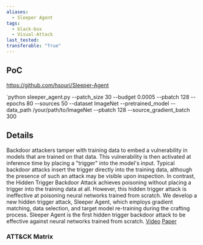 ```yaml
---
aliases:
  - Sleeper Agent
tags:
  - black-box
  - Visual-Attack
last_tested: 
transferable: "True"
---
```



## **PoC**
https://github.com/hsouri/Sleeper-Agent 

`python sleeper_agent.py --patch_size 30 --budget 0.0005 --pbatch 128 --epochs 80 --sources 50 --dataset ImageNet --pretrained_model --data_path /your/path/to/ImageNet --pbatch 128 --source_gradient_batch 300


## **Details**
Backdoor attackers tamper with training data to embed a vulnerability in models that are trained on that data. This vulnerability is then activated at inference time by placing a "trigger" into the model's input. Typical backdoor attacks insert the trigger directly into the training data, although the presence of such an attack may be visible upon inspection. In contrast, the Hidden Trigger Backdoor Attack achieves poisoning without placing a trigger into the training data at all. However, this hidden trigger attack is ineffective at poisoning neural networks trained from scratch. We develop a new hidden trigger attack, Sleeper Agent, which employs gradient matching, data selection, and target model re-training during the crafting process. Sleeper Agent is the first hidden trigger backdoor attack to be effective against neural networks trained from scratch.
[Video]()
[Paper](https://arxiv.org/abs/2106.08970) 
### ATT&CK Matrix